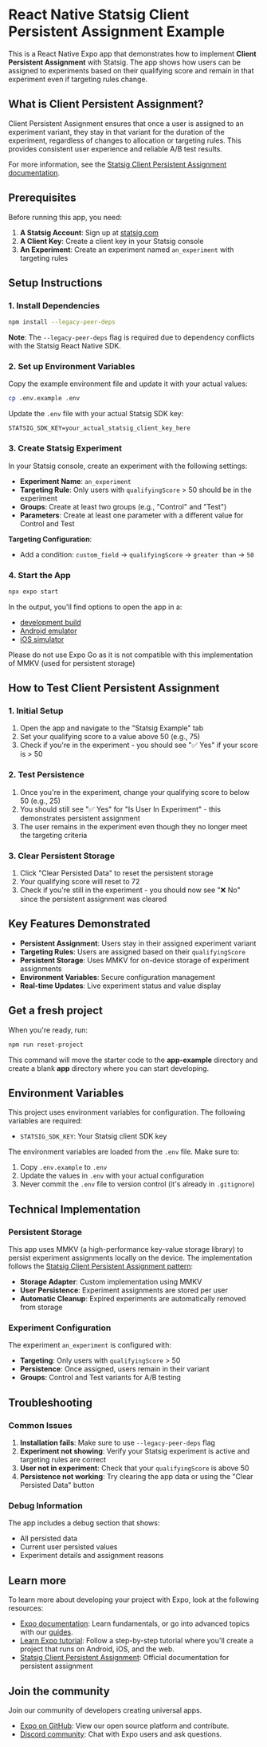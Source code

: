 # React Native Statsig Client Persistent Assignment Example

This is a React Native Expo app that demonstrates how to implement **Client Persistent Assignment** with Statsig. The app shows how users can be assigned to experiments based on their qualifying score and remain in that experiment even if targeting rules change.

## What is Client Persistent Assignment?

Client Persistent Assignment ensures that once a user is assigned to an experiment variant, they stay in that variant for the duration of the experiment, regardless of changes to allocation or targeting rules. This provides consistent user experience and reliable A/B test results.

For more information, see the [Statsig Client Persistent Assignment documentation](https://docs.statsig.com/client/concepts/persistent_assignment/).

## Prerequisites

Before running this app, you need:

1. **A Statsig Account**: Sign up at [statsig.com](https://statsig.com)
2. **A Client Key**: Create a client key in your Statsig console
3. **An Experiment**: Create an experiment named `an_experiment` with targeting rules

## Setup Instructions

### 1. Install Dependencies

```bash
npm install --legacy-peer-deps
```

**Note**: The `--legacy-peer-deps` flag is required due to dependency conflicts with the Statsig React Native SDK.

### 2. Set up Environment Variables

Copy the example environment file and update it with your actual values:

```bash
cp .env.example .env
```

Update the `.env` file with your actual Statsig SDK key:
```
STATSIG_SDK_KEY=your_actual_statsig_client_key_here
```

### 3. Create Statsig Experiment

In your Statsig console, create an experiment with the following settings:

- **Experiment Name**: `an_experiment`
- **Targeting Rule**: Only users with `qualifyingScore` > 50 should be in the experiment
- **Groups**: Create at least two groups (e.g., "Control" and "Test")
- **Parameters**: Create at least one parameter with a different value for Control and Test

**Targeting Configuration**:
- Add a condition: `custom_field` → `qualifyingScore` → `greater than` → `50`

### 4. Start the App

```bash
npx expo start
```

In the output, you'll find options to open the app in a:

- [development build](https://docs.expo.dev/develop/development-builds/introduction/)
- [Android emulator](https://docs.expo.dev/workflow/android-studio-emulator/)
- [iOS simulator](https://docs.expo.dev/workflow/ios-simulator/)

Please do not use Expo Go as it is not compatible with this implementation of MMKV (used for persistent storage)

## How to Test Client Persistent Assignment

### 1. Initial Setup
1. Open the app and navigate to the "Statsig Example" tab
2. Set your qualifying score to a value above 50 (e.g., 75)
3. Check if you're in the experiment - you should see "✅ Yes" if your score is > 50

### 2. Test Persistence
1. Once you're in the experiment, change your qualifying score to below 50 (e.g., 25)
2. You should still see "✅ Yes" for "Is User In Experiment" - this demonstrates persistent assignment
3. The user remains in the experiment even though they no longer meet the targeting criteria

### 3. Clear Persistent Storage
1. Click "Clear Persisted Data" to reset the persistent storage
2. Your qualifying score will reset to 72
3. Check if you're still in the experiment - you should now see "❌ No" since the persistent assignment was cleared

## Key Features Demonstrated

- **Persistent Assignment**: Users stay in their assigned experiment variant
- **Targeting Rules**: Users are assigned based on their `qualifyingScore`
- **Persistent Storage**: Uses MMKV for on-device storage of experiment assignments
- **Environment Variables**: Secure configuration management
- **Real-time Updates**: Live experiment status and value display

## Get a fresh project

When you're ready, run:

```bash
npm run reset-project
```

This command will move the starter code to the **app-example** directory and create a blank **app** directory where you can start developing.

## Environment Variables

This project uses environment variables for configuration. The following variables are required:

- `STATSIG_SDK_KEY`: Your Statsig client SDK key

The environment variables are loaded from the `.env` file. Make sure to:
1. Copy `.env.example` to `.env`
2. Update the values in `.env` with your actual configuration
3. Never commit the `.env` file to version control (it's already in `.gitignore`)

## Technical Implementation

### Persistent Storage
This app uses MMKV (a high-performance key-value storage library) to persist experiment assignments locally on the device. The implementation follows the [Statsig Client Persistent Assignment pattern](https://docs.statsig.com/client/concepts/persistent_assignment/):

- **Storage Adapter**: Custom implementation using MMKV
- **User Persistence**: Experiment assignments are stored per user
- **Automatic Cleanup**: Expired experiments are automatically removed from storage

### Experiment Configuration
The experiment `an_experiment` is configured with:
- **Targeting**: Only users with `qualifyingScore` > 50
- **Persistence**: Once assigned, users remain in their variant
- **Groups**: Control and Test variants for A/B testing

## Troubleshooting

### Common Issues

1. **Installation fails**: Make sure to use `--legacy-peer-deps` flag
2. **Experiment not showing**: Verify your Statsig experiment is active and targeting rules are correct
3. **User not in experiment**: Check that your `qualifyingScore` is above 50
4. **Persistence not working**: Try clearing the app data or using the "Clear Persisted Data" button

### Debug Information

The app includes a debug section that shows:
- All persisted data
- Current user persisted values
- Experiment details and assignment reasons

## Learn more

To learn more about developing your project with Expo, look at the following resources:

- [Expo documentation](https://docs.expo.dev/): Learn fundamentals, or go into advanced topics with our [guides](https://docs.expo.dev/guides).
- [Learn Expo tutorial](https://docs.expo.dev/tutorial/introduction/): Follow a step-by-step tutorial where you'll create a project that runs on Android, iOS, and the web.
- [Statsig Client Persistent Assignment](https://docs.statsig.com/client/concepts/persistent_assignment/): Official documentation for persistent assignment

## Join the community

Join our community of developers creating universal apps.

- [Expo on GitHub](https://github.com/expo/expo): View our open source platform and contribute.
- [Discord community](https://chat.expo.dev): Chat with Expo users and ask questions.
